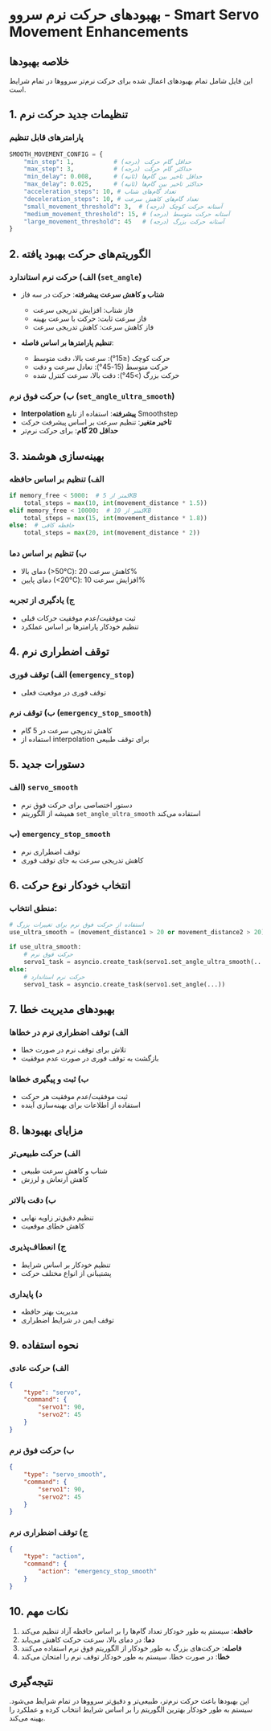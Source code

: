 # بهبودهای حرکت نرم سروو - Smart Servo Movement Enhancements

## خلاصه بهبودها

این فایل شامل تمام بهبودهای اعمال شده برای حرکت نرم‌تر سرووها در تمام شرایط است.

## 1. تنظیمات جدید حرکت نرم

### پارامترهای قابل تنظیم
```python
SMOOTH_MOVEMENT_CONFIG = {
    "min_step": 1,           # حداقل گام حرکت (درجه)
    "max_step": 3,           # حداکثر گام حرکت (درجه)
    "min_delay": 0.008,      # حداقل تاخیر بین گام‌ها (ثانیه)
    "max_delay": 0.025,      # حداکثر تاخیر بین گام‌ها (ثانیه)
    "acceleration_steps": 10, # تعداد گام‌های شتاب
    "deceleration_steps": 10, # تعداد گام‌های کاهش سرعت
    "small_movement_threshold": 3,  # آستانه حرکت کوچک (درجه)
    "medium_movement_threshold": 15, # آستانه حرکت متوسط (درجه)
    "large_movement_threshold": 45   # آستانه حرکت بزرگ (درجه)
}
```

## 2. الگوریتم‌های حرکت بهبود یافته

### الف) حرکت نرم استاندارد (`set_angle`)
- **شتاب و کاهش سرعت پیشرفته**: حرکت در سه فاز
  - فاز شتاب: افزایش تدریجی سرعت
  - فاز سرعت ثابت: حرکت با سرعت بهینه
  - فاز کاهش سرعت: کاهش تدریجی سرعت

- **تنظیم پارامترها بر اساس فاصله**:
  - حرکت کوچک (≤15°): سرعت بالا، دقت متوسط
  - حرکت متوسط (15-45°): تعادل سرعت و دقت
  - حرکت بزرگ (>45°): دقت بالا، سرعت کنترل شده

### ب) حرکت فوق نرم (`set_angle_ultra_smooth`)
- **Interpolation پیشرفته**: استفاده از تابع Smoothstep
- **تاخیر متغیر**: تنظیم سرعت بر اساس پیشرفت حرکت
- **حداقل 20 گام**: برای حرکت نرم‌تر

## 3. بهینه‌سازی هوشمند

### الف) تنظیم بر اساس حافظه
```python
if memory_free < 5000:  # کمتر از 5KB
    total_steps = max(10, int(movement_distance * 1.5))
elif memory_free < 10000:  # کمتر از 10KB
    total_steps = max(15, int(movement_distance * 1.8))
else:  # حافظه کافی
    total_steps = max(20, int(movement_distance * 2))
```

### ب) تنظیم بر اساس دما
- دمای بالا (>50°C): کاهش سرعت 20%
- دمای پایین (<20°C): افزایش سرعت 10%

### ج) یادگیری از تجربه
- ثبت موفقیت/عدم موفقیت حرکات قبلی
- تنظیم خودکار پارامترها بر اساس عملکرد

## 4. توقف اضطراری نرم

### الف) توقف فوری (`emergency_stop`)
- توقف فوری در موقعیت فعلی

### ب) توقف نرم (`emergency_stop_smooth`)
- کاهش تدریجی سرعت در 5 گام
- استفاده از interpolation برای توقف طبیعی

## 5. دستورات جدید

### الف) `servo_smooth`
- دستور اختصاصی برای حرکت فوق نرم
- همیشه از الگوریتم `set_angle_ultra_smooth` استفاده می‌کند

### ب) `emergency_stop_smooth`
- توقف اضطراری نرم
- کاهش تدریجی سرعت به جای توقف فوری

## 6. انتخاب خودکار نوع حرکت

### منطق انتخاب:
```python
# استفاده از حرکت فوق نرم برای تغییرات بزرگ
use_ultra_smooth = (movement_distance1 > 20 or movement_distance2 > 20)

if use_ultra_smooth:
    # حرکت فوق نرم
    servo1_task = asyncio.create_task(servo1.set_angle_ultra_smooth(...))
else:
    # حرکت نرم استاندارد
    servo1_task = asyncio.create_task(servo1.set_angle(...))
```

## 7. بهبودهای مدیریت خطا

### الف) توقف اضطراری نرم در خطاها
- تلاش برای توقف نرم در صورت خطا
- بازگشت به توقف فوری در صورت عدم موفقیت

### ب) ثبت و پیگیری خطاها
- ثبت موفقیت/عدم موفقیت هر حرکت
- استفاده از اطلاعات برای بهینه‌سازی آینده

## 8. مزایای بهبودها

### الف) حرکت طبیعی‌تر
- شتاب و کاهش سرعت طبیعی
- کاهش ارتعاش و لرزش

### ب) دقت بالاتر
- تنظیم دقیق‌تر زاویه نهایی
- کاهش خطای موقعیت

### ج) انعطاف‌پذیری
- تنظیم خودکار بر اساس شرایط
- پشتیبانی از انواع مختلف حرکت

### د) پایداری
- مدیریت بهتر حافظه
- توقف ایمن در شرایط اضطراری

## 9. نحوه استفاده

### الف) حرکت عادی
```json
{
    "type": "servo",
    "command": {
        "servo1": 90,
        "servo2": 45
    }
}
```

### ب) حرکت فوق نرم
```json
{
    "type": "servo_smooth",
    "command": {
        "servo1": 90,
        "servo2": 45
    }
}
```

### ج) توقف اضطراری نرم
```json
{
    "type": "action",
    "command": {
        "action": "emergency_stop_smooth"
    }
}
```

## 10. نکات مهم

1. **حافظه**: سیستم به طور خودکار تعداد گام‌ها را بر اساس حافظه آزاد تنظیم می‌کند
2. **دما**: در دمای بالا، سرعت حرکت کاهش می‌یابد
3. **فاصله**: حرکت‌های بزرگ به طور خودکار از الگوریتم فوق نرم استفاده می‌کنند
4. **خطا**: در صورت خطا، سیستم به طور خودکار توقف نرم را امتحان می‌کند

## نتیجه‌گیری

این بهبودها باعث حرکت نرم‌تر، طبیعی‌تر و دقیق‌تر سرووها در تمام شرایط می‌شود. سیستم به طور خودکار بهترین الگوریتم را بر اساس شرایط انتخاب کرده و عملکرد را بهینه می‌کند. 